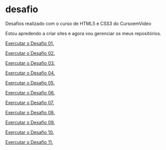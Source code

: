 # desafio
 Desafios realizado com o curso de HTML5 e CSS3 do CursoemVideo

Estou apredendo a criar sites e agora vou gerenciar os meus repositórios.

<a href="https://paulapascoal.github.io/desafio/d001/index.html">Exercutar o Desafio 01.</a>

<a href="https://paulapascoal.github.io/desafio/d002/index.html">Exercutar o Desafio 02.</a>

<a href="https://paulapascoal.github.io/desafio/d003/index.html">Exercutar o Desafio 03.</a>

<a href="https://paulapascoal.github.io/desafio/d004/index.html">Exercutar o Desafio 04.</a>

<a href="https://paulapascoal.github.io/desafio/d005/index.html">Exercutar o Desafio 05.</a>

<a href="https://paulapascoal.github.io/desafio/d006/index.html">Exercutar o Desafio 06.</a>

<a href="https://paulapascoal.github.io/desafio/d007/index.html">Exercutar o Desafio 07.</a>

<a href="https://paulapascoal.github.io/desafio/d008/index.html">Exercutar o Desafio 08.</a>

<a href="https://paulapascoal.github.io/desafio/d009/index.html">Exercutar o Desafio 09.</a>

<a href="https://paulapascoal.github.io/desafio/d010/index.html">Exercutar o Desafio 10.</a>

<a href="https://paulapascoal.github.io/desafio/d011/index.html">Exercutar o Desafio 11.</a>

